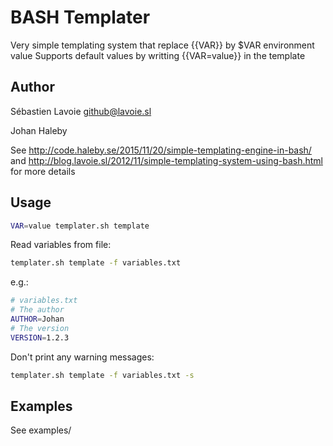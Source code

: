 # BASH Templater
Very simple templating system that replace {{VAR}} by $VAR environment value
Supports default values by writting {{VAR=value}} in the template

## Author

Sébastien Lavoie <github@lavoie.sl>

Johan Haleby

See http://code.haleby.se/2015/11/20/simple-templating-engine-in-bash/  and http://blog.lavoie.sl/2012/11/simple-templating-system-using-bash.html for more details

## Usage
	
```bash
VAR=value templater.sh template
```

Read variables from file:
    
```bash
templater.sh template -f variables.txt
```

e.g.:
```bash
# variables.txt
# The author
AUTHOR=Johan
# The version
VERSION=1.2.3
```

Don't print any warning messages:

```bash
templater.sh template -f variables.txt -s
```

## Examples
See examples/
